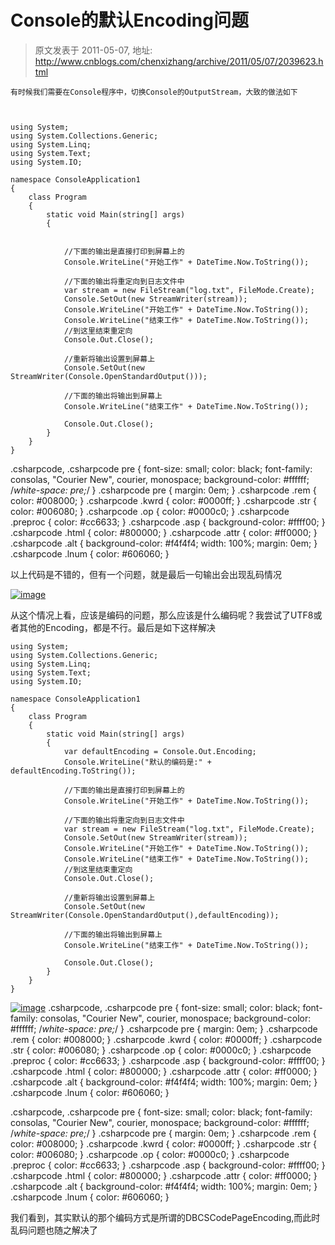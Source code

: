 # Console的默认Encoding问题 
> 原文发表于 2011-05-07, 地址: http://www.cnblogs.com/chenxizhang/archive/2011/05/07/2039623.html 



```
有时候我们需要在Console程序中，切换Console的OutputStream，大致的做法如下
```

```
 
```

```
using System;
using System.Collections.Generic;
using System.Linq;
using System.Text;
using System.IO;

namespace ConsoleApplication1
{
    class Program
    {
        static void Main(string[] args)
        {

          
            //下面的输出是直接打印到屏幕上的
            Console.WriteLine("开始工作" + DateTime.Now.ToString());

            //下面的输出将重定向到日志文件中
            var stream = new FileStream("log.txt", FileMode.Create);
            Console.SetOut(new StreamWriter(stream));
            Console.WriteLine("开始工作" + DateTime.Now.ToString());
            Console.WriteLine("结束工作" + DateTime.Now.ToString());
            //到这里结束重定向
            Console.Out.Close();

            //重新将输出设置到屏幕上
            Console.SetOut(new StreamWriter(Console.OpenStandardOutput()));

            //下面的输出将输出到屏幕上
            Console.WriteLine("结束工作" + DateTime.Now.ToString());

            Console.Out.Close();
        }
    }
}

```


.csharpcode, .csharpcode pre
{
 font-size: small;
 color: black;
 font-family: consolas, "Courier New", courier, monospace;
 background-color: #ffffff;
 /*white-space: pre;*/
}
.csharpcode pre { margin: 0em; }
.csharpcode .rem { color: #008000; }
.csharpcode .kwrd { color: #0000ff; }
.csharpcode .str { color: #006080; }
.csharpcode .op { color: #0000c0; }
.csharpcode .preproc { color: #cc6633; }
.csharpcode .asp { background-color: #ffff00; }
.csharpcode .html { color: #800000; }
.csharpcode .attr { color: #ff0000; }
.csharpcode .alt 
{
 background-color: #f4f4f4;
 width: 100%;
 margin: 0em;
}
.csharpcode .lnum { color: #606060; }




以上代码是不错的，但有一个问题，就是最后一句输出会出现乱码情况


[![image](http://www.xizhang.com/blogimages/ConsoleEncoding_9010/image_thumb.png "image")](http://www.xizhang.com/blogimages/ConsoleEncoding_9010/image.png)


从这个情况上看，应该是编码的问题，那么应该是什么编码呢？我尝试了UTF8或者其他的Encoding，都是不行。最后是如下这样解决


```
using System;
using System.Collections.Generic;
using System.Linq;
using System.Text;
using System.IO;

namespace ConsoleApplication1
{
    class Program
    {
        static void Main(string[] args)
        {
            var defaultEncoding = Console.Out.Encoding;
            Console.WriteLine("默认的编码是:" + defaultEncoding.ToString());
          
            //下面的输出是直接打印到屏幕上的
            Console.WriteLine("开始工作" + DateTime.Now.ToString());

            //下面的输出将重定向到日志文件中
            var stream = new FileStream("log.txt", FileMode.Create);
            Console.SetOut(new StreamWriter(stream));
            Console.WriteLine("开始工作" + DateTime.Now.ToString());
            Console.WriteLine("结束工作" + DateTime.Now.ToString());
            //到这里结束重定向
            Console.Out.Close();

            //重新将输出设置到屏幕上
            Console.SetOut(new StreamWriter(Console.OpenStandardOutput(),defaultEncoding));

            //下面的输出将输出到屏幕上
            Console.WriteLine("结束工作" + DateTime.Now.ToString());

            Console.Out.Close();
        }
    }
}

```
[![image](http://www.xizhang.com/blogimages/ConsoleEncoding_9010/image_thumb_3.png "image")](http://www.xizhang.com/blogimages/ConsoleEncoding_9010/image_3.png)
.csharpcode, .csharpcode pre
{
 font-size: small;
 color: black;
 font-family: consolas, "Courier New", courier, monospace;
 background-color: #ffffff;
 /*white-space: pre;*/
}
.csharpcode pre { margin: 0em; }
.csharpcode .rem { color: #008000; }
.csharpcode .kwrd { color: #0000ff; }
.csharpcode .str { color: #006080; }
.csharpcode .op { color: #0000c0; }
.csharpcode .preproc { color: #cc6633; }
.csharpcode .asp { background-color: #ffff00; }
.csharpcode .html { color: #800000; }
.csharpcode .attr { color: #ff0000; }
.csharpcode .alt 
{
 background-color: #f4f4f4;
 width: 100%;
 margin: 0em;
}
.csharpcode .lnum { color: #606060; }

.csharpcode, .csharpcode pre
{
 font-size: small;
 color: black;
 font-family: consolas, "Courier New", courier, monospace;
 background-color: #ffffff;
 /*white-space: pre;*/
}
.csharpcode pre { margin: 0em; }
.csharpcode .rem { color: #008000; }
.csharpcode .kwrd { color: #0000ff; }
.csharpcode .str { color: #006080; }
.csharpcode .op { color: #0000c0; }
.csharpcode .preproc { color: #cc6633; }
.csharpcode .asp { background-color: #ffff00; }
.csharpcode .html { color: #800000; }
.csharpcode .attr { color: #ff0000; }
.csharpcode .alt 
{
 background-color: #f4f4f4;
 width: 100%;
 margin: 0em;
}
.csharpcode .lnum { color: #606060; }

我们看到，其实默认的那个编码方式是所谓的DBCSCodePageEncoding,而此时乱码问题也随之解决了

